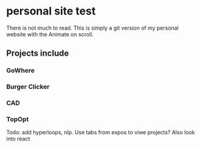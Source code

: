 # personal site test

There is not much to read. This is simply a git version of my personal website with the Animate on scroll.

## Projects include
### GoWhere
### Burger Clicker
### CAD
### TopOpt


Todo: add hyperloops, nlp. Use tabs from expos to viwe projects?
Also look into react
